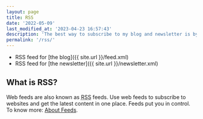 ```yaml
---
layout: page
title: RSS
date: '2022-05-09'
last_modified_at: '2023-04-23 16:57:43'
description: 'The best way to subscribe to my blog and newsletter is by adding the RSS feed URL (latest 20 posts) to a news reader.'
permalink: '/rss/'
---
```

- RSS feed for [the blog]({{ site.url }}/feed.xml)
- RSS feed for [the newsletter]({{ site.url }}/newsletter.xml)

## What is RSS?

Web feeds are also known as <abbr title="RDF Site Summary or Really Simple Syndication">RSS</abbr> feeds. Use web feeds to subscribe to websites and get the latest content in one place. Feeds put you in control. To know more: [About Feeds](https://aboutfeeds.com/).